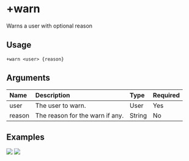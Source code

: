 # +warn
Warns a user with optional reason

## Usage
```
+warn <user> {reason}
```

## Arguments
Name | Description | Type | Required
:-- | :-- | :-- | :--
user | The user to warn. | User | Yes
reason | The reason for the warn if any. | String | No

## Examples
![](https://tawk.link/60e18ecd649e0a0a5cca7167/kb/attachments/BxLWJ1i8I6.jpg)
![](https://tawk.link/60e18ecd649e0a0a5cca7167/kb/attachments/KFOcLMfQiK.jpg)

